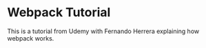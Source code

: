 # Webpack Tutorial

This is a tutorial from Udemy with Fernando Herrera explaining how webpack works.